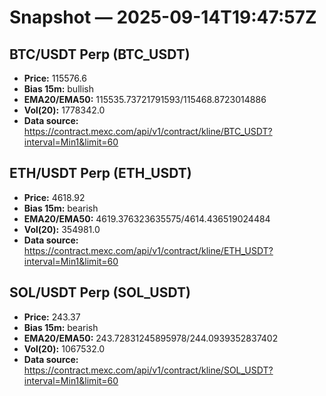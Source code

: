 # Snapshot — 2025-09-14T19:47:57Z

## BTC/USDT Perp (BTC_USDT)
- **Price:** 115576.6
- **Bias 15m:** bullish
- **EMA20/EMA50:** 115535.73721791593/115468.8723014886
- **Vol(20):** 1778342.0
- **Data source:** https://contract.mexc.com/api/v1/contract/kline/BTC_USDT?interval=Min1&limit=60

## ETH/USDT Perp (ETH_USDT)
- **Price:** 4618.92
- **Bias 15m:** bearish
- **EMA20/EMA50:** 4619.376323635575/4614.436519024484
- **Vol(20):** 354981.0
- **Data source:** https://contract.mexc.com/api/v1/contract/kline/ETH_USDT?interval=Min1&limit=60

## SOL/USDT Perp (SOL_USDT)
- **Price:** 243.37
- **Bias 15m:** bearish
- **EMA20/EMA50:** 243.72831245895978/244.0939352837402
- **Vol(20):** 1067532.0
- **Data source:** https://contract.mexc.com/api/v1/contract/kline/SOL_USDT?interval=Min1&limit=60
